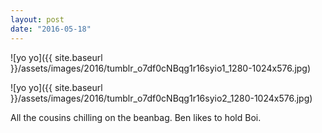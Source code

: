 ```yaml
---
layout: post
date: "2016-05-18"
---
```


![yo yo]({{ site.baseurl }}/assets/images/2016/tumblr_o7df0cNBqg1r16syio1_1280-1024x576.jpg)

![yo yo]({{ site.baseurl }}/assets/images/2016/tumblr_o7df0cNBqg1r16syio2_1280-1024x576.jpg)

All the cousins chilling on the beanbag. Ben likes to hold Boi.
